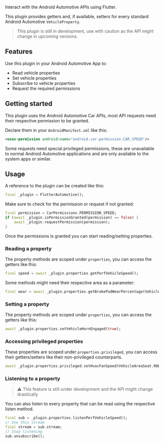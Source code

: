 Interact with the Android Automotive APIs using Flutter.

This plugin provides getters and, if available, setters for every standard Android Automotive `VehicleProperty`.

> This plugin is still in development, use with caution as the API might change in upcoming versions.

## Features

Use this plugin in your Android Automotive App to:

* Read vehicle properties
* Set vehicle properties
* Subscribe to vehicle properties
* Request the required permissions

## Getting started

This plugin uses the Android Automotive Car APIs, most API requests need their respective permission to be granted.

Declare them in your `AndroidManifest.xml` like this:

```xml
<uses-permission android:name="android.car.permission.CAR_SPEED"/>
```

Some requests need special privileged permissions, these are unavailable to normal Android Automotive applications and are only available to the system apps or similar.

## Usage

A reference to the plugin can be created like this:

```dart
final _plugin = FlutterAutomotive();
```

Make sure to check for the permission or request if not granted:

```dart
final permission = CarPermissions.PERMISSION_SPEED;
if (await _plugin.isPermissionGranted(permission) == false) {
    await _plugin.requestPermission(permission);
}
```

Once the permissions is granted you can start reading/setting properties.

### Reading a property

The property methods are scoped under `properties`, you can access the getters like this:

```dart
final speed = await _plugin.properties.getPerfVehicleSpeed();
```

Some methods might need their respective area as a parameter:

```dart
final wear = await _plugin.properties.getBrakePadWearPercentage(VehicleAreaWheel.LEFT_FRONT);
```

### Setting a property

The property methods are scoped under `properties`, you can access the getters like this:

```dart
await _plugin.properties.setVehicleHornEngaged(true);
```

### Accessing privileged properties

These properties are scoped under `properties.privileged`, you can access their getters/setters like their non-privileged counterparts.

```dart
await _plugin.properties.privileged.setHvacFanSpeed(VehicleAreaSeat.ROW_1_LEFT, 1);
```

### Listening to a property

> ⚠️ This feature is still under development and the API might change drastically

You can also listen to every property that can be read using the respective listen method.

```dart
final sub = _plugin.properties.listenPerfVehicleSpeed();
// Use this stream
final stream = sub.stream;
// Stop listening
sub.unsubscribe();
```
